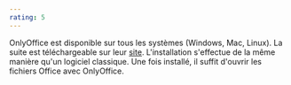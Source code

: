 ```yaml
---
rating: 5
---
```


OnlyOffice est disponible sur tous les systèmes (Windows, Mac, Linux). La suite est téléchargeable sur leur [site](https://www.onlyoffice.com/fr/download-desktop.aspx). L'installation s'effectue de la même manière qu'un logiciel classique. Une fois installé, il suffit d'ouvrir les fichiers Office avec OnlyOffice.
